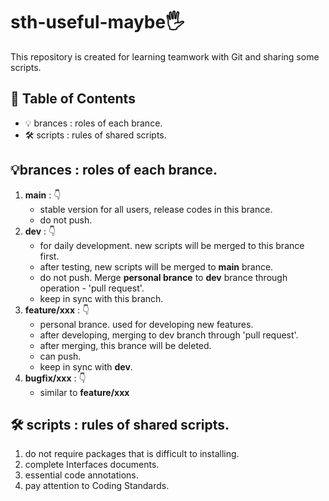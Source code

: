 # sth-useful-maybe🖐️

This repository is created for learning teamwork with Git and sharing some scripts.

## 📖 Table of Contents

- 💡  brances : roles of each brance.
- 🛠️ scripts : rules of shared scripts.

## 💡brances : roles of each brance.

1. **main** : 👇
   - stable version for all users, release codes in this brance.
   - do not push.
2. **dev** : 👇
   - for daily development. new scripts will be merged to this brance first.
   - after testing, new scripts will be merged to **main** brance.
   - do not push. Merge **personal brance** to **dev** brance through operation - 'pull request'.
   - keep in sync with this branch.
3. **feature/xxx** : 👇
   - personal brance. used for developing new features.
   - after developing, merging to dev branch through 'pull request'.
   - after merging, this brance will be deleted.
   - can push.
   - keep in sync with **dev**.
4. **bugfix/xxx** : 👇
   - similar to **feature/xxx**

## 🛠️ scripts : rules of shared scripts.

1. do not require packages that is difficult to installing.
2. complete Interfaces documents.
3. essential code annotations.
4. pay attention to Coding Standards.

